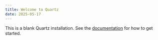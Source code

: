 ```yaml
---
title: Welcome to Quartz
date: 2025-05-17
---
```


This is a blank Quartz installation.
See the [documentation](https://quartz.jzhao.xyz) for how to get started.
